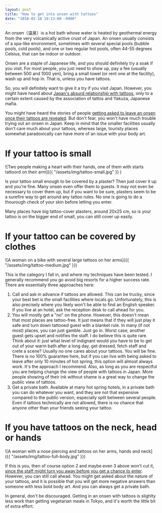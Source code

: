 ```yaml
---
layout: post
title: "How to get into onsen with tattoos"
date: "2018-02-18 19:13:00 -0900"
---
```


An onsen（温泉）is a hot bath whose water is heated by geothermal energy from the very volcanically active crust of Japan. An onsen usually consists of a spa-like environment, sometimes with several special pools (bubble pools, cold pools), and one or two regular hot pools, often 44-55 degrees Celsius, that can be indoor or outdoor.

Onsen are a staple of Japanese life, and you should definitely try a soak if you visit. For most people, you just need to show up, pay a fee (usually between 500 and 1000 yen), bring a small towel (or rent one at the facility), wash up and hop in. That is, unless you have tattoos.

So, you will definitely want to give it a try if you visit Japan. However, you might have heard about [Japan's absurd relationship with tattoos](https://kotaku.com/japans-problem-with-tattoos-1767685623), only to a certain extent caused by the association of tattos and Yakuza, Japanese mafia.

You might have heard the stories of people [getting asked to leave an onsen once their tattoos are revealed](https://www.japan-guide.com/forum/quereadisplay.html?0+126715). But don't fear, you won't have much trouble trying out an onsen in Japan. Keep in mind that the smaller facilities usually don't care much about your tattoos, whereas large, touristy places somewhat paradoxically can have more of an issue with your body art.

If your tattoo is small
=======================

![Two people making a heart with their hands, one of them with starts tattoord on their arm]({{ "/assets/img/tattoo-small.jpg" }} )

Is your tattoo small enough to be covered by a plaster? Then just cover it up and you're fine. Many onsen even offer them to guests. It may not even be necessary to cover them up, but if you want to be sure, plasters seem to be a surefire way to get around any tattoo rules. No one is going to do a thourough check of your skin before letting you enter.

Many places have big tattoo-cover plasters, around 20x25 cm, so is your tattoo is on the bigger end of small, you can still cover up easily.

If your tattoo can be covered by clothes
========================================
![A woman on a bike with several large tattoos on her arms]({{ "/assets/img/tattoo-medium.jpg" }})

This is the category I fall in, and where my techniques have been tested. I generally recommend you go avoid big resorts for a higher success rate. There are essentially three approaches here:

1. Call and ask in advance if tattoos are allowed. This can be trucky, since your best bet is the small facilities where locals go. Unfortunately, this is also precisely where you likely won't be able to find an English speaker. If you live at an hotel, ask the reception desk to call ahead for you.
2. You will mostly get a "no" on the phone. However, this doesn't mean that most places are tattoo-free. It just means that if they will just play it safe and turn down tattooed guest with a blanket rule. In many (if not most) places, you can just gamble. Just go in. Worst case, another guest gets upset and notifies the staff. I do believe this is quite rare. Think about it: just what level of indignant would you have to be to get out of your warm bath after a long day, get dressed, fetch staff and crete a scene? Usually no one cares about your tattoos. You will be fine. There is no 100% guarantee here, but if you can live with being asked to leave after only 10 minutes of hot spring, this option will almost always work. It's the approach I recommend. Also, as long as you are respectful you are helping change the view of people with tattoos in Japan. More people showing of their ink without shame is a great way to change the public view of tattoos.
3. Get a private bath. Available at many hot spring hotels, in a private bath you can do whatever you want, and they are not that expensive compared to the public version, especially split between several people. Even if tattoos technically are not allowed, there is no chance that anyone other than your friends seeing your tattoo.

If you have tattoos on the neck, head or hands
===============================================
![A woman with a nose piercing and tattoos on her arms, hands and neck]({{ "/assets/img/tattoo-full-body.jpg" }})

If this is you, then of course option 2 and maybe even 3 above won't cut it, [since the staff might turn you away before you get a chance to enter](https://www.tokyoweekender.com/2013/09/new-zealand-academic-with-facial-tattoo-denied-onsen-entry/). However, you can still call ahead. You might get asked about the nature of your tattoos, and it is possible that you will get more negative answers than someone with less bold body art. And you can always get a private bath.

In general, don't be discouraged. Getting in an onsen with tattoos is slighlty less work than getting vegetarian meals in Tokyo, and it's worth the little bit of extra effort.
